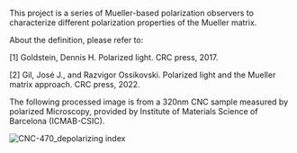 This project is a series of Mueller-based polarization observers to characterize different polarization properties of the Mueller matrix.

About the definition, please refer to:

[1] Goldstein, Dennis H. Polarized light. CRC press, 2017.

[2] Gil, José J., and Razvigor Ossikovski. Polarized light and the Mueller matrix approach. CRC press, 2022.

The following processed image is from a 320nm CNC sample measured by polarized Microscopy, provided by Institute of Materials Science of Barcelona (ICMAB-CSIC).

![CNC-470_depolarizing index](https://github.com/LunaMao/Polarization-observables-helper/assets/160859098/69083f55-f6e1-4102-82d6-20213749e531)
